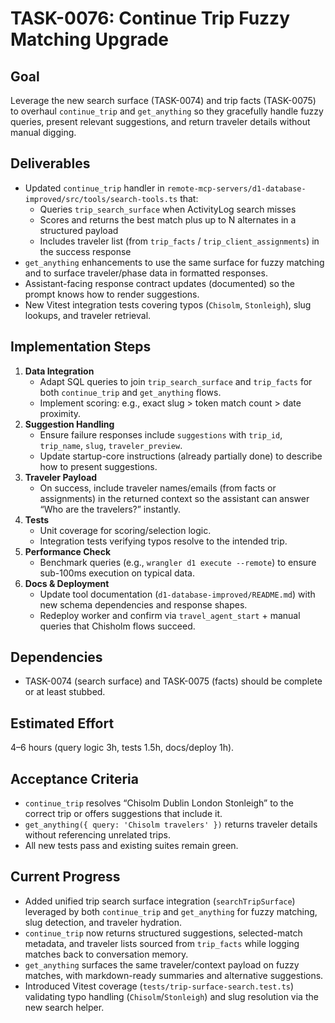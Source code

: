 # TASK-0076: Continue Trip Fuzzy Matching Upgrade

## Goal
Leverage the new search surface (TASK-0074) and trip facts (TASK-0075) to overhaul `continue_trip` and `get_anything` so they gracefully handle fuzzy queries, present relevant suggestions, and return traveler details without manual digging.

## Deliverables
- Updated `continue_trip` handler in `remote-mcp-servers/d1-database-improved/src/tools/search-tools.ts` that:
  - Queries `trip_search_surface` when ActivityLog search misses
  - Scores and returns the best match plus up to N alternates in a structured payload
  - Includes traveler list (from `trip_facts` / `trip_client_assignments`) in the success response
- `get_anything` enhancements to use the same surface for fuzzy matching and to surface traveler/phase data in formatted responses.
- Assistant-facing response contract updates (documented) so the prompt knows how to render suggestions.
- New Vitest integration tests covering typos (`Chisolm`, `Stonleigh`), slug lookups, and traveler retrieval.

## Implementation Steps
1. **Data Integration**
   - Adapt SQL queries to join `trip_search_surface` and `trip_facts` for both `continue_trip` and `get_anything` flows.
   - Implement scoring: e.g., exact slug > token match count > date proximity.
2. **Suggestion Handling**
   - Ensure failure responses include `suggestions` with `trip_id`, `trip_name`, `slug`, `traveler_preview`.
   - Update startup-core instructions (already partially done) to describe how to present suggestions.
3. **Traveler Payload**
   - On success, include traveler names/emails (from facts or assignments) in the returned context so the assistant can answer “Who are the travelers?” instantly.
4. **Tests**
   - Unit coverage for scoring/selection logic.
   - Integration tests verifying typos resolve to the intended trip.
5. **Performance Check**
   - Benchmark queries (e.g., `wrangler d1 execute --remote`) to ensure sub-100ms execution on typical data.
6. **Docs & Deployment**
   - Update tool documentation (`d1-database-improved/README.md`) with new schema dependencies and response shapes.
   - Redeploy worker and confirm via `travel_agent_start` + manual queries that Chisholm flows succeed.

## Dependencies
- TASK-0074 (search surface) and TASK-0075 (facts) should be complete or at least stubbed.

## Estimated Effort
4–6 hours (query logic 3h, tests 1.5h, docs/deploy 1h).

## Acceptance Criteria
- `continue_trip` resolves “Chisolm Dublin London Stonleigh” to the correct trip or offers suggestions that include it.
- `get_anything({ query: 'Chisolm travelers' })` returns traveler details without referencing unrelated trips.
- All new tests pass and existing suites remain green.

## Current Progress
- Added unified trip search surface integration (`searchTripSurface`) leveraged by both `continue_trip` and `get_anything` for fuzzy matching, slug detection, and traveler hydration.
- `continue_trip` now returns structured suggestions, selected-match metadata, and traveler lists sourced from `trip_facts` while logging matches back to conversation memory.
- `get_anything` surfaces the same traveler/context payload on fuzzy matches, with markdown-ready summaries and alternative suggestions.
- Introduced Vitest coverage (`tests/trip-surface-search.test.ts`) validating typo handling (`Chisolm`/`Stonleigh`) and slug resolution via the new search helper.
